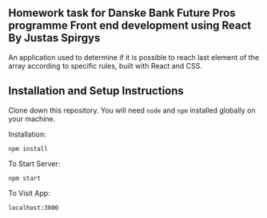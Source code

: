 
## Homework task for Danske Bank Future Pros programme Front end development using React By Justas Spirgys

An application used to determine if it is possible to reach last element of the array according to specific rules, built with React and CSS.

## Installation and Setup Instructions

Clone down this repository. You will need `node` and `npm` installed globally on your machine.  

Installation:

`npm install`  

To Start Server:

`npm start`  

To Visit App:

`localhost:3000`  

